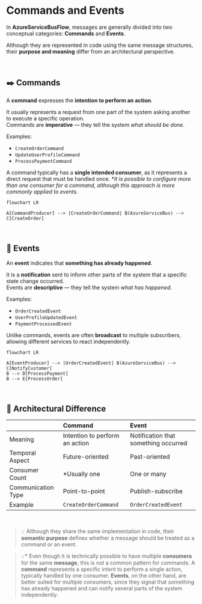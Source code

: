 # Commands and Events

In **AzureServiceBusFlow**, messages are generally divided into two conceptual categories: **Commands** and **Events**.

Although they are represented in code using the same message structures, their **purpose and meaning** differ from an architectural perspective.

<br>

## ✒️ Commands

A **command** expresses the **intention to perform an action**.

It usually represents a request from one part of the system asking another to execute a specific operation.  
Commands are **imperative** — they tell the system *what should be done*.

Examples:
- `CreateOrderCommand`
- `UpdateUserProfileCommand`
- `ProcessPaymentCommand`

A command typically has a **single intended consumer**, as it represents a direct request that must be handled once.
**It is possible to configure more than one consumer for a command, although this approach is more commonly applied to events.*

```mermaid
flowchart LR

A[CommandProducer] --> |CreateOrderCommand| B(AzureServiceBus) --> C[CreateOrder]
```

<br>

## 🔔 Events

An **event** indicates that **something has already happened**.

It is a **notification** sent to inform other parts of the system that a specific state change occurred.  
Events are **descriptive** — they tell the system *what has happened*.

Examples:
- `OrderCreatedEvent`
- `UserProfileUpdatedEvent`
- `PaymentProcessedEvent`

Unlike commands, events are often **broadcast** to multiple subscribers, allowing different services to react independently.

```mermaid
flowchart LR

A[EventProducer] --> |OrderCreatedEvent| B(AzureServiceBus) --> C[NotifyCustomer]
B --> D[ProcessPayment]
B --> E[ProcessOrder]
```

<br>

## 🧩 Architectural Difference

|  | **Command** | **Event** |
| :------- | :----------- | :--------- |
| Meaning | Intention to perform an action | Notification that something occurred |
| Temporal Aspect | Future-oriented | Past-oriented |
| Consumer Count | *Usually one | One or many |
| Communication Type | Point-to-point | Publish-subscribe |
| Example | `CreateOrderCommand` | `OrderCreatedEvent` |

<br>

> 💡 Although they share the same implementation in code, their **semantic purpose** defines whether a message should be treated as a command or an event.

> 💡* Even though it is technically possible to have multiple **consumers** for the same **message**, this is not a common pattern for commands. A **command** represents a specific intent to perform a single action, typically handled by one consumer. **Events**, on the other hand, are better suited for multiple consumers, since they signal that something has already happened and can notify several parts of the system independently.
